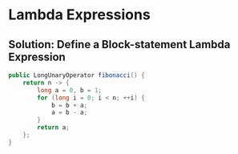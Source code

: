 # Lambda Expressions

## Solution: Define a Block-statement Lambda Expression

``` java
public LongUnaryOperator fibonacci() {
    return n -> {
        long a = 0, b = 1;
        for (long i = 0; i < n; ++i) {
            b = b + a;
            a = b - a;
        }
        return a;
    };
}
```
